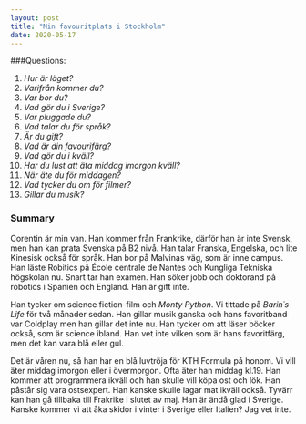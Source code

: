 ```yaml
---
layout: post
title: "Min favouritplats i Stockholm"
date: 2020-05-17
---
```



###Questions:
1. _Hur är läget?_  
2. _Varifrån kommer du?_  
3. _Var bor du?_  
3. _Vad gör du i Sverige?_  
4. _Var pluggade du?_  
5. _Vad talar du för språk?_  
6. _Är du gift?_  
7. _Vad är din favourifärg?_  
8. _Vad gör du i kväll?_  
9. _Har du lust att äta middag imorgon kväll?_  
10. _När äte du för middagen?_  
11. _Vad tycker du om för filmer?_  
12. _Gillar du musik?_  



### Summary
	
Corentin är min van. Han kommer från Frankrike, därför han är inte Svensk, men han kan prata Svenska på B2 nivå. Han talar Franska, Engelska, och lite Kinesisk också för språk. Han bor på Malvinas väg, som är inne campus. Han läste Robitics på École centrale de Nantes och Kungliga Tekniska högskolan nu. Snart tar han examen. Han söker jobb och doktorand på robotics i Spanien och England. Han är gift inte. 

Han tycker om science fiction-film och _Monty Python_. Vi tittade på _Barin´s Life_ för två månader sedan. Han gillar musik ganska och hans favoritband var Coldplay men han gillar det inte nu. Han tycker om att läser böcker också, som är science ibland. Han vet inte vilken som är hans favoritfärg, men det kan vara blå eller gul.

Det är våren nu, så han har en blå luvtröja för KTH Formula på honom. Vi vill äter middag imorgon eller i övermorgon. Ofta äter han middag kl.19. Han kommer att programmera ikväll och han skulle vill köpa ost och lök. Han påstår sig vara ostsexpert. Han kanske skulle lagar mat ikväll också. Tyvärr kan han gå tillbaka till Frakrike i slutet av maj. Han är ändå glad i Sverige. Kanske kommer vi att åka skidor i vinter i Sverige eller Italien? Jag vet inte.
